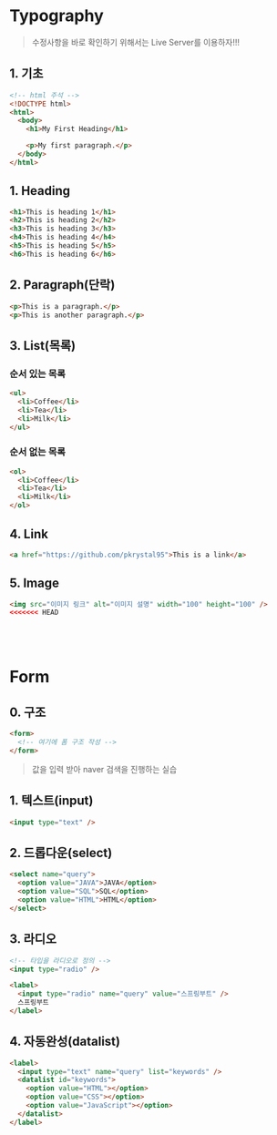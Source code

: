 # Typography

> 수정사항을 바로 확인하기 위해서는 Live Server를 이용하자!!!


## 1. 기초

```html
<!-- html 주석 -->
<!DOCTYPE html>
<html>
  <body>
    <h1>My First Heading</h1>

    <p>My first paragraph.</p>
  </body>
</html>
```

## 1. Heading

```html
<h1>This is heading 1</h1>
<h2>This is heading 2</h2>
<h3>This is heading 3</h3>
<h4>This is heading 4</h4>
<h5>This is heading 5</h5>
<h6>This is heading 6</h6>
```

## 2. Paragraph(단락)

```html
<p>This is a paragraph.</p>
<p>This is another paragraph.</p>
```

## 3. List(목록)

### 순서 있는 목록

```html
<ul>
  <li>Coffee</li>
  <li>Tea</li>
  <li>Milk</li>
</ul>
```

### 순서 없는 목록

```html
<ol>
  <li>Coffee</li>
  <li>Tea</li>
  <li>Milk</li>
</ol>
```

## 4. Link

```html
<a href="https://github.com/pkrystal95">This is a link</a>
```

## 5. Image

```html
<img src="이미지 링크" alt="이미지 설명" width="100" height="100" />
<<<<<<< HEAD
```

<br />
<br />

# Form

## 0. 구조

```html
<form>
  <!-- 여기에 폼 구조 작성 -->
</form>
```

> 값을 입력 받아 naver 검색을 진행하는 실습

## 1. 텍스트(input)

```html
<input type="text" />
```

## 2. 드롭다운(select)

```html
<select name="query">
  <option value="JAVA">JAVA</option>
  <option value="SQL">SQL</option>
  <option value="HTML">HTML</option>
</select>
```

## 3. 라디오

```html
<!-- 타입을 라디오로 정의 -->
<input type="radio" />

<label>
  <input type="radio" name="query" value="스프링부트" />
  스프링부트
</label>
```

## 4. 자동완성(datalist)

```html
<label>
  <input type="text" name="query" list="keywords" />
  <datalist id="keywords">
    <option value="HTML"></option>
    <option value="CSS"></option>
    <option value="JavaScript"></option>
  </datalist>
</label>

